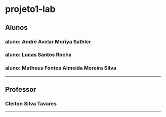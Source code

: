 # projeto1-lab

## Alunos
### aluno: André Avelar Moriya Sathler
### aluno: Lucas Santos Rocha
### aluno: Matheus Fontes Almeida Moreira Silva 

---------------------------------------------------------------
## Professor
### Cleiton Silva Tavares

---------------------------------------------------------------
